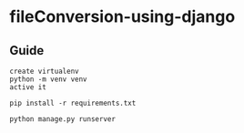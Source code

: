 # fileConversion-using-django

## Guide
    create virtualenv
    python -m venv venv
    active it
    
    pip install -r requirements.txt
    
    python manage.py runserver
